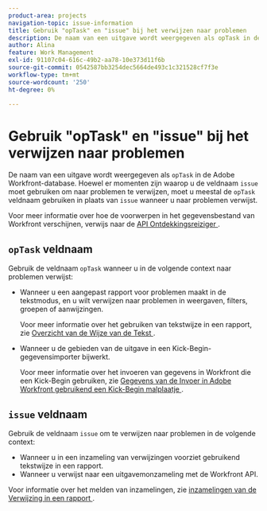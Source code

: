 ```yaml
---
product-area: projects
navigation-topic: issue-information
title: Gebruik "opTask" en "issue" bij het verwijzen naar problemen
description: De naam van een uitgave wordt weergegeven als opTask in de Adobe Workfront-database. Hoewel er tijden zijn wanneer u de naam van het uitgiftegebied moet gebruiken om naar kwesties te verwijzen, moet u de meeste tijd u de opTask gebiedsnaam in plaats van kwestie gebruiken wanneer het van verwijzingen voorzien van kwesties.
author: Alina
feature: Work Management
exl-id: 91107c04-616c-49b2-aa78-10e373d11f6b
source-git-commit: 0542587bb3254dec5664de493c1c321528cf7f3e
workflow-type: tm+mt
source-wordcount: '250'
ht-degree: 0%

---
```


# Gebruik &quot;opTask&quot; en &quot;issue&quot; bij het verwijzen naar problemen

<!--Audited: 08/2025-->

De naam van een uitgave wordt weergegeven als `opTask` in de Adobe Workfront-database. Hoewel er momenten zijn waarop u de veldnaam `issue` moet gebruiken om naar problemen te verwijzen, moet u meestal de `opTask` veldnaam gebruiken in plaats van `issue` wanneer u naar problemen verwijst.

Voor meer informatie over hoe de voorwerpen in het gegevensbestand van Workfront verschijnen, verwijs naar de [ API Ontdekkingsreiziger ](https://developer.adobe.com/workfront/api-explorer/).

## `opTask` veldnaam

Gebruik de veldnaam `opTask` wanneer u in de volgende context naar problemen verwijst:

* Wanneer u een aangepast rapport voor problemen maakt in de tekstmodus, en u wilt verwijzen naar problemen in weergaven, filters, groepen of aanwijzingen.

  Voor meer informatie over het gebruiken van tekstwijze in een rapport, zie [ Overzicht van de Wijze van de Tekst ](../../../reports-and-dashboards/reports/text-mode/understand-text-mode.md).

<!--* When you pull information about issues using our API.  
  For more information about the Workfront API, see [Adobe Workfront API](../../../wf-api/workfront-api.md)-->

* Wanneer u de gebieden van de uitgave in een Kick-Begin- gegevensimporter bijwerkt.

  Voor meer informatie over het invoeren van gegevens in Workfront die een Kick-Begin gebruiken, zie [ Gegevens van de Invoer in Adobe Workfront gebruikend een Kick-Begin malplaatje ](../../../administration-and-setup/manage-workfront/using-kick-starts/import-data-via-kickstarts.md).

## `issue` veldnaam

Gebruik de veldnaam `issue` om te verwijzen naar problemen in de volgende context:

* Wanneer u in een inzameling van verwijzingen voorziet gebruikend tekstwijze in een rapport.
* Wanneer u verwijst naar een uitgavemonzameling met de Workfront API.

Voor informatie over het melden van inzamelingen, zie [ inzamelingen van de Verwijzing in een rapport ](../../../reports-and-dashboards/reports/text-mode/reference-collections-report.md).

<!--
<note type="tip">
For information about how issues appear in a collection, see the
<a href="https://developer.adobe.com/workfront/api-explorer/" target="_blank">API Explorer</a> and select the API Unsupported option from the upper-right corner of the page.
<br>(NOTE: Drafted because this might not be needed.)
</note>
-->
